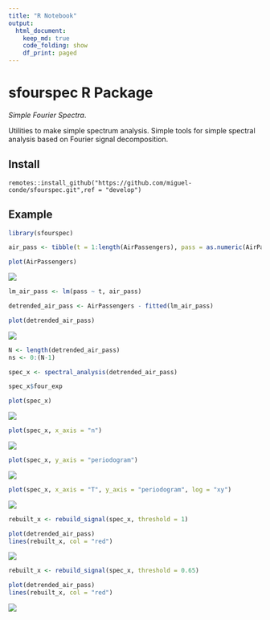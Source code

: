 ```yaml
---
title: "R Notebook"
output: 
  html_document:
    keep_md: true
    code_folding: show
    df_print: paged
---
```




# sfourspec R Package

*Simple Fourier Spectra*.

Utilities to make simple spectrum analysis. Simple tools for simple spectral analysis based on Fourier signal decomposition.


## Install

```
remotes::install_github("https://github.com/miguel-conde/sfourspec.git",ref = "develop")
```

## Example


```r
library(sfourspec)

air_pass <- tibble(t = 1:length(AirPassengers), pass = as.numeric(AirPassengers))

plot(AirPassengers)
```

![](index_files/figure-html/unnamed-chunk-1-1.png)<!-- -->


```r
lm_air_pass <- lm(pass ~ t, air_pass)

detrended_air_pass <- AirPassengers - fitted(lm_air_pass)

plot(detrended_air_pass)
```

![](index_files/figure-html/unnamed-chunk-2-1.png)<!-- -->


```r
N <- length(detrended_air_pass)
ns <- 0:(N-1)

spec_x <- spectral_analysis(detrended_air_pass)
```


```r
spec_x$four_exp
```

<div data-pagedtable="false">
  <script data-pagedtable-source type="application/json">
{"columns":[{"label":["n"],"name":[1],"type":["int"],"align":["right"]},{"label":["k"],"name":[2],"type":["dbl"],"align":["right"]},{"label":["w_k"],"name":[3],"type":["dbl"],"align":["right"]},{"label":["f_k"],"name":[4],"type":["dbl"],"align":["right"]},{"label":["T_k"],"name":[5],"type":["dbl"],"align":["right"]},{"label":["x_k"],"name":[6],"type":["cpl"],"align":["right"]},{"label":["a_k"],"name":[7],"type":["cpl"],"align":["right"]},{"label":["F_L_spectrum_k"],"name":[8],"type":["dbl"],"align":["right"]},{"label":["periodogram_k"],"name":[9],"type":["dbl"],"align":["right"]}],"data":[{"1":"0","2":"0","3":"0.00000000","4":"0.000000000","5":"Inf","6":"-1.563194e-13+0.000000e+00i","7":"-1.085551e-15+0.000000e+00i","8":"1.178422e-30","9":"682.2071"},{"1":"1","2":"1","3":"0.04363323","4":"0.006944444","5":"144.000000","6":"1.046350e+03+1.386145e+02i","7":"7.266317e+00+9.626009e-01i","8":"5.372596e+01","9":"3229.4381"},{"1":"2","2":"2","3":"0.08726646","4":"0.013888889","5":"72.000000","6":"1.432021e+02-2.831886e+02i","7":"9.944592e-01-1.966587e+00i","8":"4.856414e+00","9":"930.8140"},{"1":"3","2":"3","3":"0.13089969","4":"0.020833333","5":"48.000000","6":"7.089111e+02+3.068144e+02i","7":"4.922994e+00+2.130655e+00i","8":"2.877556e+01","9":"2207.5832"},{"1":"4","2":"4","3":"0.17453293","4":"0.027777778","5":"36.000000","6":"5.424048e+01+1.362451e+02i","7":"3.766700e-01+9.461465e-01i","8":"1.037073e+00","9":"731.5718"},{"1":"5","2":"5","3":"0.21816616","4":"0.034722222","5":"28.800000","6":"-2.210595e+01+2.624557e+02i","7":"-1.535135e-01+1.822609e+00i","8":"3.345471e+00","9":"977.6089"},{"1":"6","2":"6","3":"0.26179939","4":"0.041666667","5":"24.000000","6":"9.742574e+01-1.616053e+02i","7":"6.765677e-01-1.122259e+00i","8":"1.717209e+00","9":"1040.3977"},{"1":"7","2":"7","3":"0.30543262","4":"0.048611111","5":"20.571429","6":"5.649926e+01+1.257040e+01i","7":"3.923560e-01+8.729442e-02i","8":"1.615635e-01","9":"1463.2251"},{"1":"8","2":"8","3":"0.34906585","4":"0.055555556","5":"18.000000","6":"5.627856e+01+2.943154e+02i","7":"3.908234e-01+2.043857e+00i","8":"4.330093e+00","9":"2176.5434"},{"1":"9","2":"9","3":"0.39269908","4":"0.062500000","5":"16.000000","6":"-4.886278e+01+1.268701e+02i","7":"-3.393249e-01+8.810422e-01i","8":"8.913768e-01","9":"2759.2631"},{"1":"10","2":"10","3":"0.43633231","4":"0.069444444","5":"14.400000","6":"2.018355e+01+3.723095e+02i","7":"1.401635e-01+2.585483e+00i","8":"6.704366e+00","9":"4893.8329"},{"1":"11","2":"11","3":"0.47996554","4":"0.076388889","5":"13.090909","6":"-4.735612e+01+1.042084e+03i","7":"-3.288620e-01+7.236695e+00i","8":"5.247790e+01","9":"11347.5271"},{"1":"12","2":"12","3":"0.52359878","4":"0.083333333","5":"12.000000","6":"-3.275439e+03-3.926537e+02i","7":"-2.274611e+01-2.726762e+00i","8":"5.248206e+02","9":"25586.9124"},{"1":"13","2":"13","3":"0.56723201","4":"0.090277778","5":"11.076923","6":"-2.355029e+02-1.046542e+03i","7":"-1.635437e+00-7.267656e+00i","8":"5.549348e+01","9":"10331.4601"},{"1":"14","2":"14","3":"0.61086524","4":"0.097222222","5":"10.285714","6":"-5.188817e+01-5.557509e+02i","7":"-3.603345e-01-3.859382e+00i","8":"1.502467e+01","9":"5492.3004"},{"1":"15","2":"15","3":"0.65449847","4":"0.104166667","5":"9.600000","6":"3.174975e+01-3.419567e+02i","7":"2.204843e-01-2.374700e+00i","8":"5.687811e+00","9":"3830.5516"},{"1":"16","2":"16","3":"0.69813170","4":"0.111111111","5":"9.000000","6":"5.544191e+00-2.530670e+02i","7":"3.850133e-02-1.757410e+00i","8":"3.089971e+00","9":"2838.8727"},{"1":"17","2":"17","3":"0.74176493","4":"0.118055556","5":"8.470588","6":"-3.028204e+01-3.205542e+02i","7":"-2.102920e-01-2.226071e+00i","8":"4.999615e+00","9":"2307.4192"},{"1":"18","2":"18","3":"0.78539816","4":"0.125000000","5":"8.000000","6":"-4.040206e+01-3.997350e+02i","7":"-2.805699e-01-2.775937e+00i","8":"7.784547e+00","9":"1983.6328"},{"1":"19","2":"19","3":"0.82903139","4":"0.131944444","5":"7.578947","6":"-1.403721e+01-2.580755e+02i","7":"-9.748065e-02-1.792191e+00i","8":"3.221452e+00","9":"1578.9544"},{"1":"20","2":"20","3":"0.87266463","4":"0.138888889","5":"7.200000","6":"1.200627e+02-1.910219e+02i","7":"8.337684e-01-1.326541e+00i","8":"2.454881e+00","9":"1403.1187"},{"1":"21","2":"21","3":"0.91629786","4":"0.145833333","5":"6.857143","6":"-2.980386e+01-2.470121e+02i","7":"-2.069713e-01-1.715362e+00i","8":"2.985303e+00","9":"1029.5109"},{"1":"22","2":"22","3":"0.95993109","4":"0.152777778","5":"6.545455","6":"-3.400373e+01-1.995103e+02i","7":"-2.361370e-01-1.385488e+00i","8":"1.975338e+00","9":"774.9928"},{"1":"23","2":"23","3":"1.00356432","4":"0.159722222","5":"6.260870","6":"-5.977093e+01-6.280370e+02i","7":"-4.150759e-01-4.361368e+00i","8":"1.919382e+01","9":"1882.7737"},{"1":"24","2":"24","3":"1.04719755","4":"0.166666667","5":"6.000000","6":"1.398317e+03-1.167952e+03i","7":"9.710536e+00-8.110776e+00i","8":"1.600792e+02","9":"8204.7150"},{"1":"25","2":"25","3":"1.09083078","4":"0.173611111","5":"5.760000","6":"3.043682e+02+3.365094e+02i","7":"2.113668e+00+2.336871e+00i","8":"9.928558e+00","9":"4306.7818"},{"1":"26","2":"26","3":"1.13446401","4":"0.180555556","5":"5.538462","6":"8.656586e+01+1.165144e+02i","7":"6.011518e-01+8.091278e-01i","8":"1.016071e+00","9":"2603.3753"},{"1":"27","2":"27","3":"1.17809725","4":"0.187500000","5":"5.333333","6":"2.550487e+01+1.272658e+02i","7":"1.771172e-01+8.837905e-01i","8":"8.124561e-01","9":"2091.1427"},{"1":"28","2":"28","3":"1.22173048","4":"0.194444444","5":"5.142857","6":"8.665867e+01+2.561734e+01i","7":"6.017963e-01+1.778982e-01i","8":"3.938066e-01","9":"1715.9213"},{"1":"29","2":"29","3":"1.26536371","4":"0.201388889","5":"4.965517","6":"2.535543e+01+4.446618e-01i","7":"1.760794e-01+3.087929e-03i","8":"3.101349e-02","9":"1522.4200"},{"1":"30","2":"30","3":"1.30899694","4":"0.208333333","5":"4.800000","6":"8.130424e+00+3.032019e+01i","7":"5.646127e-02+2.105569e-01i","8":"4.752207e-02","9":"1382.4285"},{"1":"31","2":"31","3":"1.35263017","4":"0.215277778","5":"4.645161","6":"1.148415e+02-5.660021e+01i","7":"7.975101e-01-3.930570e-01i","8":"7.905163e-01","9":"1274.0490"},{"1":"32","2":"32","3":"1.39626340","4":"0.222222222","5":"4.500000","6":"1.047536e+02-1.337856e+02i","7":"7.274559e-01-9.290665e-01i","8":"1.392357e+00","9":"1161.5980"},{"1":"33","2":"33","3":"1.43989663","4":"0.229166667","5":"4.363636","6":"9.444142e+01-4.455454e+01i","7":"6.558432e-01-3.094065e-01i","8":"5.258627e-01","9":"1076.2942"},{"1":"34","2":"34","3":"1.48352986","4":"0.236111111","5":"4.235294","6":"1.999853e+02+1.358269e+01i","7":"1.388787e+00+9.432422e-02i","8":"1.937627e+00","9":"1032.0986"},{"1":"35","2":"35","3":"1.52716310","4":"0.243055556","5":"4.114286","6":"2.203942e+02+9.570770e+01i","7":"1.530515e+00+6.646368e-01i","8":"2.784219e+00","9":"927.6346"},{"1":"36","2":"36","3":"1.57079633","4":"0.250000000","5":"4.000000","6":"-2.686828e+02+6.096828e+02i","7":"-1.865852e+00+4.233908e+00i","8":"2.140738e+01","9":"1971.1113"},{"1":"37","2":"37","3":"1.61442956","4":"0.256944444","5":"3.891892","6":"-1.219352e+02-7.389926e+01i","7":"-8.467721e-01-5.131893e-01i","8":"9.803862e-01","9":"1374.4122"},{"1":"38","2":"38","3":"1.65806279","4":"0.263888889","5":"3.789474","6":"-8.268881e+01-2.862263e+01i","7":"-5.742278e-01-1.987683e-01i","8":"3.692464e-01","9":"1132.0683"},{"1":"39","2":"39","3":"1.70169602","4":"0.270833333","5":"3.692308","6":"5.105705e+00-1.094623e+01i","7":"3.545628e-02-7.601551e-02i","8":"7.035505e-03","9":"1041.9524"},{"1":"40","2":"40","3":"1.74532925","4":"0.277777778","5":"3.600000","6":"-3.391115e+01-6.211201e+01i","7":"-2.354941e-01-4.313334e-01i","8":"2.415060e-01","9":"993.3654"},{"1":"41","2":"41","3":"1.78896248","4":"0.284722222","5":"3.512195","6":"-1.813118e+01-3.536280e+01i","7":"-1.259110e-01-2.455750e-01i","8":"7.616066e-02","9":"939.3199"},{"1":"42","2":"42","3":"1.83259571","4":"0.291666667","5":"3.428571","6":"2.261433e+01-7.151873e+01i","7":"1.570440e-01-4.966579e-01i","8":"2.713318e-01","9":"916.0819"},{"1":"43","2":"43","3":"1.87622895","4":"0.298611111","5":"3.348837","6":"3.649381e+01-1.020136e+02i","7":"2.534292e-01-7.084275e-01i","8":"5.660959e-01","9":"892.2234"},{"1":"44","2":"44","3":"1.91986218","4":"0.305555556","5":"3.272727","6":"5.149461e+01-8.960247e+01i","7":"3.576015e-01-6.222394e-01i","8":"5.150606e-01","9":"857.4548"},{"1":"45","2":"45","3":"1.96349541","4":"0.312500000","5":"3.200000","6":"5.070736e+00-6.246126e+01i","7":"3.521345e-02-4.337587e-01i","8":"1.893866e-01","9":"806.6766"},{"1":"46","2":"46","3":"2.00712864","4":"0.319444444","5":"3.130435","6":"6.745984e+01-1.026945e+02i","7":"4.684711e-01-7.131560e-01i","8":"7.280568e-01","9":"790.9445"},{"1":"47","2":"47","3":"2.05076187","4":"0.326388889","5":"3.063830","6":"1.229201e+02-2.190755e+02i","7":"8.536118e-01-1.521358e+00i","8":"3.043182e+00","9":"827.7308"},{"1":"48","2":"48","3":"2.09439510","4":"0.333333333","5":"3.000000","6":"2.913172e+02+4.645838e+02i","7":"2.023036e+00+3.226276e+00i","8":"1.450154e+01","9":"1554.5205"},{"1":"49","2":"49","3":"2.13802833","4":"0.340277778","5":"2.938776","6":"-8.583276e+00-9.914743e+00i","7":"-5.960608e-02-6.885239e-02i","8":"8.293536e-03","9":"922.5153"},{"1":"50","2":"50","3":"2.18166156","4":"0.347222222","5":"2.880000","6":"2.150011e+02+3.735722e+01i","7":"1.493063e+00+2.594251e-01i","8":"2.296539e+00","9":"919.1616"},{"1":"51","2":"51","3":"2.22529480","4":"0.354166667","5":"2.823529","6":"5.828387e+01+6.570711e+01i","7":"4.047491e-01+4.562994e-01i","8":"3.720310e-01","9":"833.0220"},{"1":"52","2":"52","3":"2.26892803","4":"0.361111111","5":"2.769231","6":"2.973587e+01+2.481010e+01i","7":"2.064991e-01+1.722924e-01i","8":"7.232655e-02","9":"795.9312"},{"1":"53","2":"53","3":"2.31256126","4":"0.368055556","5":"2.716981","6":"2.497653e+01+5.161820e+01i","7":"1.734481e-01+3.584597e-01i","8":"1.585776e-01","9":"779.2734"},{"1":"54","2":"54","3":"2.35619449","4":"0.375000000","5":"2.666667","6":"4.303654e+01+2.689951e+01i","7":"2.988649e-01+1.868022e-01i","8":"1.242153e-01","9":"757.8447"},{"1":"55","2":"55","3":"2.39982772","4":"0.381944444","5":"2.618182","6":"1.165598e+01+1.063275e+02i","7":"8.094434e-02+7.383852e-01i","8":"5.517647e-01","9":"764.7950"},{"1":"56","2":"56","3":"2.44346095","4":"0.388888889","5":"2.571429","6":"1.308431e+01+8.252934e+00i","7":"9.086323e-02+5.731204e-02i","8":"1.154080e-02","9":"731.6261"},{"1":"57","2":"57","3":"2.48709418","4":"0.395833333","5":"2.526316","6":"2.141366e+01+7.771685e+00i","7":"1.487059e-01+5.397003e-02i","8":"2.502622e-02","9":"716.0490"},{"1":"58","2":"58","3":"2.53072742","4":"0.402777778","5":"2.482759","6":"2.376044e+01-1.079457e+02i","7":"1.650030e-01-7.496232e-01i","8":"5.891609e-01","9":"727.2330"},{"1":"59","2":"59","3":"2.57436065","4":"0.409722222","5":"2.440678","6":"8.728093e+01-8.108706e+01i","7":"6.061176e-01-5.631046e-01i","8":"6.844653e-01","9":"714.7230"},{"1":"60","2":"60","3":"2.61799388","4":"0.416666667","5":"2.400000","6":"1.730738e+02+4.103848e+02i","7":"1.201902e+00+2.849894e+00i","8":"9.566464e+00","9":"1151.9563"},{"1":"61","2":"61","3":"2.66162711","4":"0.423611111","5":"2.360656","6":"-9.326821e+01+1.012945e+02i","7":"-6.476959e-01+7.034344e-01i","8":"9.143299e-01","9":"795.9156"},{"1":"62","2":"62","3":"2.70526034","4":"0.430555556","5":"2.322581","6":"-1.564527e+02+4.127628e+01i","7":"-1.086477e+00+2.866408e-01i","8":"1.262595e+00","9":"783.9255"},{"1":"63","2":"63","3":"2.74889357","4":"0.437500000","5":"2.285714","6":"1.155614e+01-7.758804e+01i","7":"8.025097e-02-5.388058e-01i","8":"2.967519e-01","9":"740.6299"},{"1":"64","2":"64","3":"2.79252680","4":"0.444444444","5":"2.250000","6":"-8.846110e+00-4.321483e+01i","7":"-6.143132e-02-3.001030e-01i","8":"9.383559e-02","9":"711.2166"},{"1":"65","2":"65","3":"2.83616003","4":"0.451388889","5":"2.215385","6":"2.811222e+01+3.458544e+01i","7":"1.952238e-01+2.401767e-01i","8":"9.579715e-02","9":"703.0478"},{"1":"66","2":"66","3":"2.87979327","4":"0.458333333","5":"2.181818","6":"5.109847e+01+7.477155e+01i","7":"3.548505e-01+5.192469e-01i","8":"3.955362e-01","9":"709.6389"},{"1":"67","2":"67","3":"2.92342650","4":"0.465277778","5":"2.149254","6":"2.916718e+01+5.716787e+01i","7":"2.025498e-01+3.969991e-01i","8":"1.986347e-01","9":"696.4488"},{"1":"68","2":"68","3":"2.96705973","4":"0.472222222","5":"2.117647","6":"-1.928884e+01-4.382532e+01i","7":"-1.339503e-01-3.043425e-01i","8":"1.105670e-01","9":"694.3315"},{"1":"69","2":"69","3":"3.01069296","4":"0.479166667","5":"2.086957","6":"-7.556375e+01+2.848935e+01i","7":"-5.247482e-01+1.978427e-01i","8":"3.145025e-01","9":"700.4744"},{"1":"70","2":"70","3":"3.05432619","4":"0.486111111","5":"2.057143","6":"4.682023e+00+2.354534e+01i","7":"3.251405e-02+1.635093e-01i","8":"2.779245e-02","9":"684.4802"},{"1":"71","2":"71","3":"3.09795942","4":"0.493055556","5":"2.028169","6":"-5.782808e+01+1.350802e+01i","7":"-4.015839e-01+9.380573e-02i","8":"1.700691e-01","9":"690.5565"},{"1":"72","2":"72","3":"3.14159265","4":"0.500000000","5":"2.000000","6":"-8.368276e+01+0.000000e+00i","7":"-5.811303e-01+0.000000e+00i","8":"3.377124e-01","9":"698.0672"},{"1":"73","2":"71","3":"3.09795942","4":"0.493055556","5":"2.028169","6":"-5.782808e+01-1.350802e+01i","7":"-4.015839e-01-9.380573e-02i","8":"1.700691e-01","9":"690.5565"},{"1":"74","2":"70","3":"3.05432619","4":"0.486111111","5":"2.057143","6":"4.682023e+00-2.354534e+01i","7":"3.251405e-02-1.635093e-01i","8":"2.779245e-02","9":"684.4802"},{"1":"75","2":"69","3":"3.01069296","4":"0.479166667","5":"2.086957","6":"-7.556375e+01-2.848935e+01i","7":"-5.247482e-01-1.978427e-01i","8":"3.145025e-01","9":"700.4744"},{"1":"76","2":"68","3":"2.96705973","4":"0.472222222","5":"2.117647","6":"-1.928884e+01+4.382532e+01i","7":"-1.339503e-01+3.043425e-01i","8":"1.105670e-01","9":"694.3315"},{"1":"77","2":"67","3":"2.92342650","4":"0.465277778","5":"2.149254","6":"2.916718e+01-5.716787e+01i","7":"2.025498e-01-3.969991e-01i","8":"1.986347e-01","9":"696.4488"},{"1":"78","2":"66","3":"2.87979327","4":"0.458333333","5":"2.181818","6":"5.109847e+01-7.477155e+01i","7":"3.548505e-01-5.192469e-01i","8":"3.955362e-01","9":"709.6389"},{"1":"79","2":"65","3":"2.83616003","4":"0.451388889","5":"2.215385","6":"2.811222e+01-3.458544e+01i","7":"1.952238e-01-2.401767e-01i","8":"9.579715e-02","9":"703.0478"},{"1":"80","2":"64","3":"2.79252680","4":"0.444444444","5":"2.250000","6":"-8.846110e+00+4.321483e+01i","7":"-6.143132e-02+3.001030e-01i","8":"9.383559e-02","9":"711.2166"},{"1":"81","2":"63","3":"2.74889357","4":"0.437500000","5":"2.285714","6":"1.155614e+01+7.758804e+01i","7":"8.025097e-02+5.388058e-01i","8":"2.967519e-01","9":"740.6299"},{"1":"82","2":"62","3":"2.70526034","4":"0.430555556","5":"2.322581","6":"-1.564527e+02-4.127628e+01i","7":"-1.086477e+00-2.866408e-01i","8":"1.262595e+00","9":"783.9255"},{"1":"83","2":"61","3":"2.66162711","4":"0.423611111","5":"2.360656","6":"-9.326821e+01-1.012945e+02i","7":"-6.476959e-01-7.034344e-01i","8":"9.143299e-01","9":"795.9156"},{"1":"84","2":"60","3":"2.61799388","4":"0.416666667","5":"2.400000","6":"1.730738e+02-4.103848e+02i","7":"1.201902e+00-2.849894e+00i","8":"9.566464e+00","9":"1151.9563"},{"1":"85","2":"59","3":"2.57436065","4":"0.409722222","5":"2.440678","6":"8.728093e+01+8.108706e+01i","7":"6.061176e-01+5.631046e-01i","8":"6.844653e-01","9":"714.7230"},{"1":"86","2":"58","3":"2.53072742","4":"0.402777778","5":"2.482759","6":"2.376044e+01+1.079457e+02i","7":"1.650030e-01+7.496232e-01i","8":"5.891609e-01","9":"727.2330"},{"1":"87","2":"57","3":"2.48709418","4":"0.395833333","5":"2.526316","6":"2.141366e+01-7.771685e+00i","7":"1.487059e-01-5.397003e-02i","8":"2.502622e-02","9":"716.0490"},{"1":"88","2":"56","3":"2.44346095","4":"0.388888889","5":"2.571429","6":"1.308431e+01-8.252934e+00i","7":"9.086323e-02-5.731204e-02i","8":"1.154080e-02","9":"731.6261"},{"1":"89","2":"55","3":"2.39982772","4":"0.381944444","5":"2.618182","6":"1.165598e+01-1.063275e+02i","7":"8.094434e-02-7.383852e-01i","8":"5.517647e-01","9":"764.7950"},{"1":"90","2":"54","3":"2.35619449","4":"0.375000000","5":"2.666667","6":"4.303654e+01-2.689951e+01i","7":"2.988649e-01-1.868022e-01i","8":"1.242153e-01","9":"757.8447"},{"1":"91","2":"53","3":"2.31256126","4":"0.368055556","5":"2.716981","6":"2.497653e+01-5.161820e+01i","7":"1.734481e-01-3.584597e-01i","8":"1.585776e-01","9":"779.2734"},{"1":"92","2":"52","3":"2.26892803","4":"0.361111111","5":"2.769231","6":"2.973587e+01-2.481010e+01i","7":"2.064991e-01-1.722924e-01i","8":"7.232655e-02","9":"795.9312"},{"1":"93","2":"51","3":"2.22529480","4":"0.354166667","5":"2.823529","6":"5.828387e+01-6.570711e+01i","7":"4.047491e-01-4.562994e-01i","8":"3.720310e-01","9":"833.0220"},{"1":"94","2":"50","3":"2.18166156","4":"0.347222222","5":"2.880000","6":"2.150011e+02-3.735722e+01i","7":"1.493063e+00-2.594251e-01i","8":"2.296539e+00","9":"919.1616"},{"1":"95","2":"49","3":"2.13802833","4":"0.340277778","5":"2.938776","6":"-8.583276e+00+9.914743e+00i","7":"-5.960608e-02+6.885239e-02i","8":"8.293536e-03","9":"922.5153"},{"1":"96","2":"48","3":"2.09439510","4":"0.333333333","5":"3.000000","6":"2.913172e+02-4.645838e+02i","7":"2.023036e+00-3.226276e+00i","8":"1.450154e+01","9":"1554.5205"},{"1":"97","2":"47","3":"2.05076187","4":"0.326388889","5":"3.063830","6":"1.229201e+02+2.190755e+02i","7":"8.536118e-01+1.521358e+00i","8":"3.043182e+00","9":"827.7308"},{"1":"98","2":"46","3":"2.00712864","4":"0.319444444","5":"3.130435","6":"6.745984e+01+1.026945e+02i","7":"4.684711e-01+7.131560e-01i","8":"7.280568e-01","9":"790.9445"},{"1":"99","2":"45","3":"1.96349541","4":"0.312500000","5":"3.200000","6":"5.070736e+00+6.246126e+01i","7":"3.521345e-02+4.337587e-01i","8":"1.893866e-01","9":"806.6766"},{"1":"100","2":"44","3":"1.91986218","4":"0.305555556","5":"3.272727","6":"5.149461e+01+8.960247e+01i","7":"3.576015e-01+6.222394e-01i","8":"5.150606e-01","9":"857.4548"},{"1":"101","2":"43","3":"1.87622895","4":"0.298611111","5":"3.348837","6":"3.649381e+01+1.020136e+02i","7":"2.534292e-01+7.084275e-01i","8":"5.660959e-01","9":"892.2234"},{"1":"102","2":"42","3":"1.83259571","4":"0.291666667","5":"3.428571","6":"2.261433e+01+7.151873e+01i","7":"1.570440e-01+4.966579e-01i","8":"2.713318e-01","9":"916.0819"},{"1":"103","2":"41","3":"1.78896248","4":"0.284722222","5":"3.512195","6":"-1.813118e+01+3.536280e+01i","7":"-1.259110e-01+2.455750e-01i","8":"7.616066e-02","9":"939.3199"},{"1":"104","2":"40","3":"1.74532925","4":"0.277777778","5":"3.600000","6":"-3.391115e+01+6.211201e+01i","7":"-2.354941e-01+4.313334e-01i","8":"2.415060e-01","9":"993.3654"},{"1":"105","2":"39","3":"1.70169602","4":"0.270833333","5":"3.692308","6":"5.105705e+00+1.094623e+01i","7":"3.545628e-02+7.601551e-02i","8":"7.035505e-03","9":"1041.9524"},{"1":"106","2":"38","3":"1.65806279","4":"0.263888889","5":"3.789474","6":"-8.268881e+01+2.862263e+01i","7":"-5.742278e-01+1.987683e-01i","8":"3.692464e-01","9":"1132.0683"},{"1":"107","2":"37","3":"1.61442956","4":"0.256944444","5":"3.891892","6":"-1.219352e+02+7.389926e+01i","7":"-8.467721e-01+5.131893e-01i","8":"9.803862e-01","9":"1374.4122"},{"1":"108","2":"36","3":"1.57079633","4":"0.250000000","5":"4.000000","6":"-2.686828e+02-6.096828e+02i","7":"-1.865852e+00-4.233908e+00i","8":"2.140738e+01","9":"1971.1113"},{"1":"109","2":"35","3":"1.52716310","4":"0.243055556","5":"4.114286","6":"2.203942e+02-9.570770e+01i","7":"1.530515e+00-6.646368e-01i","8":"2.784219e+00","9":"927.6346"},{"1":"110","2":"34","3":"1.48352986","4":"0.236111111","5":"4.235294","6":"1.999853e+02-1.358269e+01i","7":"1.388787e+00-9.432422e-02i","8":"1.937627e+00","9":"1032.0986"},{"1":"111","2":"33","3":"1.43989663","4":"0.229166667","5":"4.363636","6":"9.444142e+01+4.455454e+01i","7":"6.558432e-01+3.094065e-01i","8":"5.258627e-01","9":"1076.2942"},{"1":"112","2":"32","3":"1.39626340","4":"0.222222222","5":"4.500000","6":"1.047536e+02+1.337856e+02i","7":"7.274559e-01+9.290665e-01i","8":"1.392357e+00","9":"1161.5980"},{"1":"113","2":"31","3":"1.35263017","4":"0.215277778","5":"4.645161","6":"1.148415e+02+5.660021e+01i","7":"7.975101e-01+3.930570e-01i","8":"7.905163e-01","9":"1274.0490"},{"1":"114","2":"30","3":"1.30899694","4":"0.208333333","5":"4.800000","6":"8.130424e+00-3.032019e+01i","7":"5.646127e-02-2.105569e-01i","8":"4.752207e-02","9":"1382.4285"},{"1":"115","2":"29","3":"1.26536371","4":"0.201388889","5":"4.965517","6":"2.535543e+01-4.446618e-01i","7":"1.760794e-01-3.087929e-03i","8":"3.101349e-02","9":"1522.4200"},{"1":"116","2":"28","3":"1.22173048","4":"0.194444444","5":"5.142857","6":"8.665867e+01-2.561734e+01i","7":"6.017963e-01-1.778982e-01i","8":"3.938066e-01","9":"1715.9213"},{"1":"117","2":"27","3":"1.17809725","4":"0.187500000","5":"5.333333","6":"2.550487e+01-1.272658e+02i","7":"1.771172e-01-8.837905e-01i","8":"8.124561e-01","9":"2091.1427"},{"1":"118","2":"26","3":"1.13446401","4":"0.180555556","5":"5.538462","6":"8.656586e+01-1.165144e+02i","7":"6.011518e-01-8.091278e-01i","8":"1.016071e+00","9":"2603.3753"},{"1":"119","2":"25","3":"1.09083078","4":"0.173611111","5":"5.760000","6":"3.043682e+02-3.365094e+02i","7":"2.113668e+00-2.336871e+00i","8":"9.928558e+00","9":"4306.7818"},{"1":"120","2":"24","3":"1.04719755","4":"0.166666667","5":"6.000000","6":"1.398317e+03+1.167952e+03i","7":"9.710536e+00+8.110776e+00i","8":"1.600792e+02","9":"8204.7150"},{"1":"121","2":"23","3":"1.00356432","4":"0.159722222","5":"6.260870","6":"-5.977093e+01+6.280370e+02i","7":"-4.150759e-01+4.361368e+00i","8":"1.919382e+01","9":"1882.7737"},{"1":"122","2":"22","3":"0.95993109","4":"0.152777778","5":"6.545455","6":"-3.400373e+01+1.995103e+02i","7":"-2.361370e-01+1.385488e+00i","8":"1.975338e+00","9":"774.9928"},{"1":"123","2":"21","3":"0.91629786","4":"0.145833333","5":"6.857143","6":"-2.980386e+01+2.470121e+02i","7":"-2.069713e-01+1.715362e+00i","8":"2.985303e+00","9":"1029.5109"},{"1":"124","2":"20","3":"0.87266463","4":"0.138888889","5":"7.200000","6":"1.200627e+02+1.910219e+02i","7":"8.337684e-01+1.326541e+00i","8":"2.454881e+00","9":"1403.1187"},{"1":"125","2":"19","3":"0.82903139","4":"0.131944444","5":"7.578947","6":"-1.403721e+01+2.580755e+02i","7":"-9.748065e-02+1.792191e+00i","8":"3.221452e+00","9":"1578.9544"},{"1":"126","2":"18","3":"0.78539816","4":"0.125000000","5":"8.000000","6":"-4.040206e+01+3.997350e+02i","7":"-2.805699e-01+2.775937e+00i","8":"7.784547e+00","9":"1983.6328"},{"1":"127","2":"17","3":"0.74176493","4":"0.118055556","5":"8.470588","6":"-3.028204e+01+3.205542e+02i","7":"-2.102920e-01+2.226071e+00i","8":"4.999615e+00","9":"2307.4192"},{"1":"128","2":"16","3":"0.69813170","4":"0.111111111","5":"9.000000","6":"5.544191e+00+2.530670e+02i","7":"3.850133e-02+1.757410e+00i","8":"3.089971e+00","9":"2838.8727"},{"1":"129","2":"15","3":"0.65449847","4":"0.104166667","5":"9.600000","6":"3.174975e+01+3.419567e+02i","7":"2.204843e-01+2.374700e+00i","8":"5.687811e+00","9":"3830.5516"},{"1":"130","2":"14","3":"0.61086524","4":"0.097222222","5":"10.285714","6":"-5.188817e+01+5.557509e+02i","7":"-3.603345e-01+3.859382e+00i","8":"1.502467e+01","9":"5492.3004"},{"1":"131","2":"13","3":"0.56723201","4":"0.090277778","5":"11.076923","6":"-2.355029e+02+1.046542e+03i","7":"-1.635437e+00+7.267656e+00i","8":"5.549348e+01","9":"10331.4601"},{"1":"132","2":"12","3":"0.52359878","4":"0.083333333","5":"12.000000","6":"-3.275439e+03+3.926537e+02i","7":"-2.274611e+01+2.726762e+00i","8":"5.248206e+02","9":"25586.9124"},{"1":"133","2":"11","3":"0.47996554","4":"0.076388889","5":"13.090909","6":"-4.735612e+01-1.042084e+03i","7":"-3.288620e-01-7.236695e+00i","8":"5.247790e+01","9":"11347.5271"},{"1":"134","2":"10","3":"0.43633231","4":"0.069444444","5":"14.400000","6":"2.018355e+01-3.723095e+02i","7":"1.401635e-01-2.585483e+00i","8":"6.704366e+00","9":"4893.8329"},{"1":"135","2":"9","3":"0.39269908","4":"0.062500000","5":"16.000000","6":"-4.886278e+01-1.268701e+02i","7":"-3.393249e-01-8.810422e-01i","8":"8.913768e-01","9":"2759.2631"},{"1":"136","2":"8","3":"0.34906585","4":"0.055555556","5":"18.000000","6":"5.627856e+01-2.943154e+02i","7":"3.908234e-01-2.043857e+00i","8":"4.330093e+00","9":"2176.5434"},{"1":"137","2":"7","3":"0.30543262","4":"0.048611111","5":"20.571429","6":"5.649926e+01-1.257040e+01i","7":"3.923560e-01-8.729442e-02i","8":"1.615635e-01","9":"1463.2251"},{"1":"138","2":"6","3":"0.26179939","4":"0.041666667","5":"24.000000","6":"9.742574e+01+1.616053e+02i","7":"6.765677e-01+1.122259e+00i","8":"1.717209e+00","9":"1040.3977"},{"1":"139","2":"5","3":"0.21816616","4":"0.034722222","5":"28.800000","6":"-2.210595e+01-2.624557e+02i","7":"-1.535135e-01-1.822609e+00i","8":"3.345471e+00","9":"977.6089"},{"1":"140","2":"4","3":"0.17453293","4":"0.027777778","5":"36.000000","6":"5.424048e+01-1.362451e+02i","7":"3.766700e-01-9.461465e-01i","8":"1.037073e+00","9":"731.5718"},{"1":"141","2":"3","3":"0.13089969","4":"0.020833333","5":"48.000000","6":"7.089111e+02-3.068144e+02i","7":"4.922994e+00-2.130655e+00i","8":"2.877556e+01","9":"2207.5832"},{"1":"142","2":"2","3":"0.08726646","4":"0.013888889","5":"72.000000","6":"1.432021e+02+2.831886e+02i","7":"9.944592e-01+1.966587e+00i","8":"4.856414e+00","9":"930.8140"},{"1":"143","2":"1","3":"0.04363323","4":"0.006944444","5":"144.000000","6":"1.046350e+03-1.386145e+02i","7":"7.266317e+00-9.626009e-01i","8":"5.372596e+01","9":"3229.4381"}],"options":{"columns":{"min":{},"max":[10]},"rows":{"min":[10],"max":[10]},"pages":{}}}
  </script>
</div>


```r
plot(spec_x)
```

![](index_files/figure-html/unnamed-chunk-5-1.png)<!-- -->


```r
plot(spec_x, x_axis = "n")
```

![](index_files/figure-html/unnamed-chunk-6-1.png)<!-- -->


```r
plot(spec_x, y_axis = "periodogram")
```

![](index_files/figure-html/unnamed-chunk-7-1.png)<!-- -->


```r
plot(spec_x, x_axis = "T", y_axis = "periodogram", log = "xy")
```

![](index_files/figure-html/unnamed-chunk-8-1.png)<!-- -->


```r
rebuilt_x <- rebuild_signal(spec_x, threshold = 1)

plot(detrended_air_pass)
lines(rebuilt_x, col = "red")
```

![](index_files/figure-html/unnamed-chunk-9-1.png)<!-- -->



```r
rebuilt_x <- rebuild_signal(spec_x, threshold = 0.65)

plot(detrended_air_pass)
lines(rebuilt_x, col = "red")
```

![](index_files/figure-html/unnamed-chunk-10-1.png)<!-- -->




